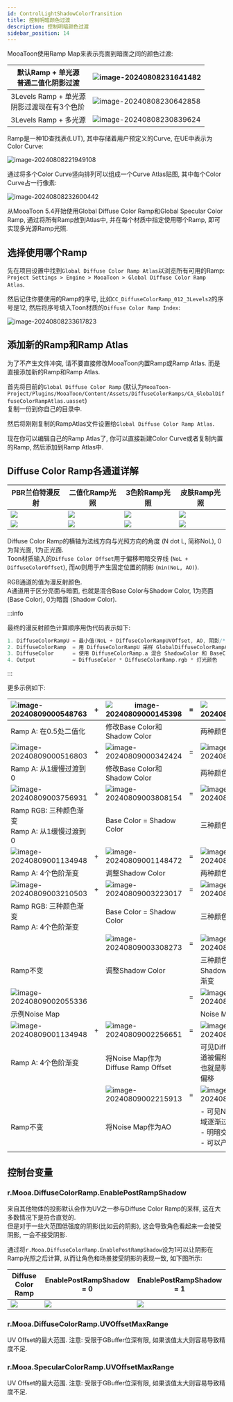 ```yaml
---
id: ControlLightShadowColorTransition
title: 控制明暗颜色过渡
description: 控制明暗颜色过渡
sidebar_position: 14
---
```


MooaToon使用Ramp Map来表示亮面到暗面之间的颜色过渡:

| 默认Ramp + 单光源<br/>普通二值化阴影过渡         | ![image-20240808231641482](./assets/image-20240808231641482.png) |
| ---------------------------------- | ---------------------------------------------------------------- |
| 3Levels Ramp + 单光源<br/>阴影过渡现在有3个色阶 | ![image-20240808230642858](./assets/image-20240808230642858.png) |
| 3Levels Ramp + 多光源                 | ![image-20240808230839624](./assets/image-20240808230839624.png) |

Ramp是一种1D查找表(LUT), 其中存储着用户预定义的Curve, 在UE中表示为Color Curve:

![image-20240808221949108](./assets/image-20240808221949108.png)

通过将多个Color Curve竖向排列可以组成一个Curve Atlas贴图, 其中每个Color Curve占一行像素:

![image-20240808232600442](./assets/image-20240808232600442.png)

从MooaToon 5.4开始使用Global Diffuse Color Ramp和Global Specular Color Ramp, 通过将所有Ramp放到Atlas中, 并在每个材质中指定使用哪个Ramp, 即可实现多光源Ramp光照.

## 选择使用哪个Ramp

先在项目设置中找到`Global Diffuse Color Ramp Atlas`以浏览所有可用的Ramp:  
`Project Settings > Engine > MooaToon > Global Diffuse Color Ramp Atlas`.

然后记住你要使用的Ramp的序号, 比如`CC_DiffuseColorRamp_012_3Levels2`的序号是12, 然后将序号填入Toon材质的`Diffuse Color Ramp Index`:

![image-20240808233617823](./assets/image-20240808233617823.png)

## 添加新的Ramp和Ramp Atlas

为了不产生文件冲突, 请不要直接修改MooaToon内置Ramp或Ramp Atlas. 而是直接添加新的Ramp和Ramp Atlas.

首先将目前的`Global Diffuse Color Ramp`   (默认为`MooaToon-Project/Plugins/MooaToon/Content/Assets/DiffuseColorRamps/CA_GlobalDiffuseColorRampAtlas.uasset`)  
复制一份到你自己的目录中.

然后将刚刚复制的RampAtlas文件设置给`Global Diffuse Color Ramp Atlas`.

现在你可以编辑自己的Ramp Atlas了, 你可以直接新建Color Curve或者复制内置的Ramp, 然后添加到Ramp Atlas中.

## Diffuse Color Ramp各通道详解

| PBR兰伯特漫反射                                       | 二值化Ramp光照                                       | 3色阶Ramp光照                                       | 皮肤Ramp光照                                        |
| ----------------------------------------------- | ----------------------------------------------- | ----------------------------------------------- | ----------------------------------------------- |
| ![](assets/Pasted%20image%2020241128002402.png) | ![](assets/Pasted%20image%2020241128002409.png) | ![](assets/Pasted%20image%2020241128002418.png) | ![](assets/Pasted%20image%2020241128002421.png) |
| ![](assets/Pasted%20image%2020241128003810.png) | ![](assets/Pasted%20image%2020241128003348.png) | ![](assets/Pasted%20image%2020241128003158.png) | ![](assets/Pasted%20image%2020241128003255.png) |

Diffuse Color Ramp的横轴为法线方向与光照方向的角度 (N dot L, 简称NoL), 0为背光面, 1为正光面.   
Toon材质输入的`Diffuse Color Offset`用于偏移明暗交界线 (`NoL + DiffuseColorOffset`), 而`AO`则用于产生固定位置的阴影 (`min(NoL, AO)`).

RGB通道的值为漫反射颜色.  
A通道用于区分亮面与暗面, 也就是混合Base Color与Shadow Color, 1为亮面 (Base Color), 0为暗面 (Shadow Color).

:::info

最终的漫反射颜色计算顺序用伪代码表示如下:

```c
1. DiffuseColorRampU = 最小值(NoL + DiffuseColorRampUVOffset, AO, 阴影/*光线追踪阴影/虚拟阴影贴图/头发阴影*/)
2. DiffuseColorRamp  = 用 DiffuseColorRampU 采样 GlobalDiffuseColorRampAtlas
3. DiffuseColor      = 使用 DiffuseColorRamp.a 混合 ShadowColor 和 BaseColor
4. Output            = DiffuseColor * DiffuseColorRamp.rgb * 灯光颜色
```

:::

更多示例如下:

| ![image-20240809000548763](./assets/image-20240809000548763.png) | +   | ![image-20240809000145398](./assets/image-20240809000145398.png) | =   | ![image-20240809000224379](./assets/image-20240809000224379.png) |
| :--------------------------------------------------------------- | --- | ---------------------------------------------------------------- | --- | ---------------------------------------------------------------- |
| Ramp A: 在0.5处二值化                                                 |     | 修改Base Color和Shadow Color                                        |     | 两种颜色的二值化                                                         |
| ![image-20240809000516803](./assets/image-20240809000516803.png) | +   | ![image-20240809000342424](./assets/image-20240809000342424.png) | =   | ![image-20240809000354270](./assets/image-20240809000354270.png) |
| Ramp A: 从1缓慢过渡到0                                                 |     | 修改Base Color和Shadow Color                                        |     | 两种颜色缓慢渐变                                                         |
| ![image-20240809003756931](./assets/image-20240809003756931.png) | +   | ![image-20240809003808154](./assets/image-20240809003808154.png) | =   | ![image-20240809003817990](./assets/image-20240809003817990.png) |
| Ramp RGB: 三种颜色渐变<br/>Ramp A: 从1缓慢过渡到0                            |     | Base Color = Shadow Color                                        |     | 三种颜色渐变                                                           |
| ![image-20240809001134948](./assets/image-20240809001134948.png) | +   | ![image-20240809001148472](./assets/image-20240809001148472.png) | =   | ![image-20240809001201077](./assets/image-20240809001201077.png) |
| Ramp A: 4个色阶渐变                                                   |     | 调整Shadow Color                                                   |     | 两种颜色阶梯式渐变                                                        |
| ![image-20240809003210503](./assets/image-20240809003210503.png) | +   | ![image-20240809003223017](./assets/image-20240809003223017.png) | =   | ![image-20240809003233104](./assets/image-20240809003233104.png) |
| Ramp RGB: 三种颜色渐变<br/>Ramp A: 4个色阶渐变                              |     | Base Color = Shadow Color                                        |     | 三种颜色阶梯式渐变                                                        |
|                                                                  |     | ![image-20240809003308273](./assets/image-20240809003308273.png) | =   | ![image-20240809003320512](./assets/image-20240809003320512.png) |
| Ramp不变                                                           |     | 调整Shadow Color                                                   |     | 三种颜色正片叠底Shadow Color的阶梯式渐变                                       |
| ![image-20240809002055336](./assets/image-20240809002055336.png) |     |                                                                  | =   | ![image-20240809002024305](./assets/image-20240809002024305.png) |
| 示例Noise Map                                                      |     |                                                                  |     | Noise Map采样结果                                                    |
| ![image-20240809001134948](./assets/image-20240809001134948.png) | +   | ![image-20240809002256651](./assets/image-20240809002256651.png) | =   | ![image-20240809002310226](./assets/image-20240809002310226.png) |
| Ramp A: 4个色阶渐变                                                   |     | 将Noise Map作为Diffuse Ramp Offset                                  |     | 可见Diffuse Ramp A通道被偏移,<br/>也就是明暗交界线位置被偏移                         |
|                                                                  |     | ![image-20240809002215913](./assets/image-20240809002215913.png) | =   | ![image-20240809002226413](./assets/image-20240809002226413.png) |
| Ramp不变                                                           |     | 将Noise Map作为AO                                                   |     | - 可见Noise小于1的区域逐渐过渡为阴影,<br/>- 明暗交界线未偏移,<br/>- 可以产生柔和阴影过渡         |
|                                                                  |     |                                                                  |     |                                                                  |
## 控制台变量


### r.Mooa.DiffuseColorRamp.EnablePostRampShadow

来自其他物体的投影默认会作为UV之一参与Diffuse Color Ramp的采样, 这在大多数情况下是符合直觉的.  
但是对于一些大范围低强度的阴影(比如云的阴影), 这会导致角色看起来一会接受阴影, 一会不接受阴影.  

通过将`r.Mooa.DiffuseColorRamp.EnablePostRampShadow`设为1可以让阴影在Ramp光照之后计算, 从而让角色和场景接受阴影的表现一致, 如下图所示:

| Diffuse Color Ramp                              | EnablePostRampShadow = 0                        | EnablePostRampShadow = 1                        |
| ----------------------------------------------- | ----------------------------------------------- | ----------------------------------------------- |
| ![](assets/Pasted%20image%2020250215192659.png) | ![](assets/Pasted%20image%2020250215192550.png) | ![](assets/Pasted%20image%2020250215192411.png) |

### r.Mooa.DiffuseColorRamp.UVOffsetMaxRange

UV Offset的最大范围. 注意: 受限于GBuffer位深有限, 如果该值太大则容易导致精度不足.

### r.Mooa.SpecularColorRamp.UVOffsetMaxRange

UV Offset的最大范围. 注意: 受限于GBuffer位深有限, 如果该值太大则容易导致精度不足.